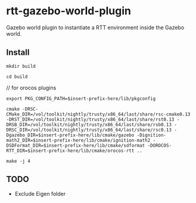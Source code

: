 # rtt-gazebo-world-plugin
Gazebo world plugin to instantiate a RTT environment inside the Gazebo world.

## Install

`mkdir build`

`cd build`

// for orocos plugins

`export PKG_CONFIG_PATH=$insert-prefix-here/lib/pkgconfig`

`cmake -DRSC-CMake_DIR=/vol/toolkit/nightly/trusty/x86_64/last/share/rsc-cmake0.13 -DRST_DIR=/vol/toolkit/nightly/trusty/x86_64/last/share/rst0.13 -DRSB_DIR=/vol/toolkit/nightly/trusty/x86_64/last/share/rsb0.13 -DRSC_DIR=/vol/toolkit/nightly/trusty/x86_64/last/share/rsc0.13 -Dgazebo_DIR=$insert-prefix-here/lib/cmake/gazebo -Dignition-math2_DIR=$insert-prefix-here/lib/cmake/ignition-math2 -DSDFormat_DIR=$insert-prefix-here/lib/cmake/sdformat -DOROCOS-RTT_DIR=$insert-prefix-here/lib/cmake/orocos-rtt ..`

`make -j 4`

## TODO

- Exclude Eigen folder

